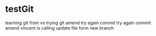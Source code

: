 
# testGit
learning git from vs
trying git amend
try again commit 
try again commit amend
vincent is calling 
update file form new branch

